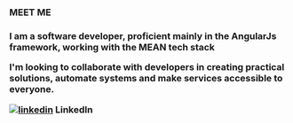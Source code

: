 <h3>MEET ME<h3/>

<p>I am a software developer, proficient mainly in the AngularJs framework, working with the MEAN tech stack </p>


<p> I'm looking to collaborate with developers in creating practical solutions, automate systems and make services accessible to everyone.</p>
 

[![linkedin](https://github.com/shikhar1020jais1/Git-Social/blob/master/Icons/LinkedIn.png (LinkedIn))][1] LinkedIn


[1]: https://www.linkedin.com/in/iyvone-wesonga
